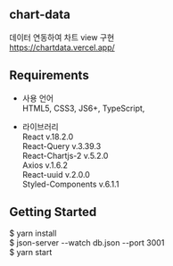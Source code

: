 ## chart-data
데이터 연동하여 차트 view 구현<br>
https://chartdata.vercel.app/

## Requirements

- 사용 언어<br>
 HTML5, CSS3, JS6+, TypeScript, 

- 라이브러리<br>
 React v.18.2.0<br>
 React-Query v.3.39.3<br>
 React-Chartjs-2 v.5.2.0<br>
 Axios v.1.6.2<br>
 React-uuid v.2.0.0<br>
 Styled-Components v.6.1.1
 

## Getting Started

$ yarn install<br>
$ json-server --watch db.json --port 3001<br>
$ yarn start

